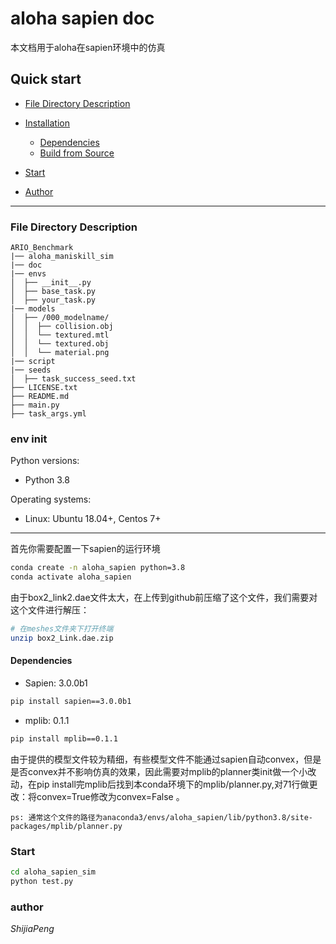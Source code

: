 # aloha sapien doc

本文档用于aloha在sapien环境中的仿真




## Quick start

- [File Directory Description](#file-directory-description)
- [Installation](#installation)
  - [Dependencies](#dependencies)
  - [Build from Source](#build-from-source)
- [Start](#start)

- [Author](#author)

---
### File Directory Description

```
ARIO_Benchmark
|── aloha_maniskill_sim
|── doc
|── envs
│  ├── __init__.py
│  ├── base_task.py
│  ├── your_task.py
|── models
│  ├── /000_modelname/
│  │  ├── collision.obj
│  │  └── textured.mtl
│  │  └── textured.obj
│  │  └── material.png
|── script
|── seeds
│  ├── task_success_seed.txt
├── LICENSE.txt
├── README.md
├── main.py
├── task_args.yml
```


### env init

Python versions:

* Python 3.8

Operating systems:

* Linux: Ubuntu 18.04+, Centos 7+

---

首先你需要配置一下sapien的运行环境
```bash
conda create -n aloha_sapien python=3.8
conda activate aloha_sapien
```

由于box2_link2.dae文件太大，在上传到github前压缩了这个文件，我们需要对这个文件进行解压：
```bash
# 在meshes文件夹下打开终端
unzip box2_Link.dae.zip
```

#### **Dependencies**



* Sapien: 3.0.0b1
```bash
pip install sapien==3.0.0b1
```

* mplib: 0.1.1
```bash
pip install mplib==0.1.1
```

由于提供的模型文件较为精细，有些模型文件不能通过sapien自动convex，但是是否convex并不影响仿真的效果，因此需要对mplib的planner类init做一个小改动，在pip install完mplib后找到本conda环境下的mplib/planner.py,对71行做更改：将convex=True修改为convex=False 。

```
ps: 通常这个文件的路径为anaconda3/envs/aloha_sapien/lib/python3.8/site-packages/mplib/planner.py
```



### Start

```bash
cd aloha_sapien_sim
python test.py
```

### author
 *ShijiaPeng*

